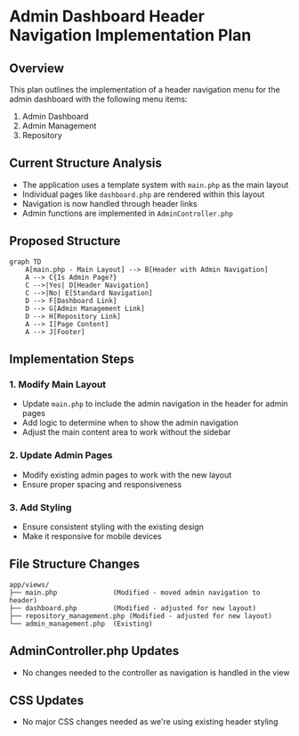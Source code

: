 # Admin Dashboard Header Navigation Implementation Plan

## Overview
This plan outlines the implementation of a header navigation menu for the admin dashboard with the following menu items:
1. Admin Dashboard
2. Admin Management
3. Repository

## Current Structure Analysis
- The application uses a template system with `main.php` as the main layout
- Individual pages like `dashboard.php` are rendered within this layout
- Navigation is now handled through header links
- Admin functions are implemented in `AdminController.php`

## Proposed Structure

```mermaid
graph TD
    A[main.php - Main Layout] --> B[Header with Admin Navigation]
    A --> C{Is Admin Page?}
    C -->|Yes| D[Header Navigation]
    C -->|No| E[Standard Navigation]
    D --> F[Dashboard Link]
    D --> G[Admin Management Link]
    D --> H[Repository Link]
    A --> I[Page Content]
    A --> J[Footer]
```

## Implementation Steps

### 1. Modify Main Layout
- Update `main.php` to include the admin navigation in the header for admin pages
- Add logic to determine when to show the admin navigation
- Adjust the main content area to work without the sidebar

### 2. Update Admin Pages
- Modify existing admin pages to work with the new layout
- Ensure proper spacing and responsiveness

### 3. Add Styling
- Ensure consistent styling with the existing design
- Make it responsive for mobile devices

## File Structure Changes
```
app/views/
├── main.php              (Modified - moved admin navigation to header)
├── dashboard.php         (Modified - adjusted for new layout)
├── repository_management.php (Modified - adjusted for new layout)
└── admin_management.php  (Existing)
```

## AdminController.php Updates
- No changes needed to the controller as navigation is handled in the view

## CSS Updates
- No major CSS changes needed as we're using existing header styling